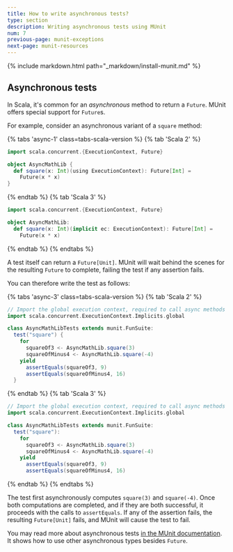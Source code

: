 ```yaml
---
title: How to write asynchronous tests?
type: section
description: Writing asynchronous tests using MUnit
num: 7
previous-page: munit-exceptions
next-page: munit-resources
---
```


{% include markdown.html path="_markdown/install-munit.md" %}

## Asynchronous tests

In Scala, it's common for an *asynchronous* method to return a `Future`.
MUnit offers special support for `Future`s.

For example, consider an asynchronous variant of a `square` method:

{% tabs 'async-1' class=tabs-scala-version %}
{% tab 'Scala 2' %}
```scala
import scala.concurrent.{ExecutionContext, Future}

object AsyncMathLib {
  def square(x: Int)(using ExecutionContext): Future[Int] =
    Future(x * x)
}
```
{% endtab %}
{% tab 'Scala 3' %}
```scala
import scala.concurrent.{ExecutionContext, Future}

object AsyncMathLib:
  def square(x: Int)(implicit ec: ExecutionContext): Future[Int] =
    Future(x * x)
```
{% endtab %}
{% endtabs %}

A test itself can return a `Future[Unit]`.
MUnit will wait behind the scenes for the resulting `Future` to complete, failing the test if any assertion fails.

You can therefore write the test as follows:

{% tabs 'async-3' class=tabs-scala-version %}
{% tab 'Scala 2' %}
```scala
// Import the global execution context, required to call async methods
import scala.concurrent.ExecutionContext.Implicits.global

class AsyncMathLibTests extends munit.FunSuite:
  test("square") {
    for
      squareOf3 <- AsyncMathLib.square(3)
      squareOfMinus4 <- AsyncMathLib.square(-4)
    yield
      assertEquals(squareOf3, 9)
      assertEquals(squareOfMinus4, 16)
  }
```
{% endtab %}
{% tab 'Scala 3' %}
```scala
// Import the global execution context, required to call async methods
import scala.concurrent.ExecutionContext.Implicits.global

class AsyncMathLibTests extends munit.FunSuite:
  test("square"):
    for
      squareOf3 <- AsyncMathLib.square(3)
      squareOfMinus4 <- AsyncMathLib.square(-4)
    yield
      assertEquals(squareOf3, 9)
      assertEquals(squareOfMinus4, 16)
```
{% endtab %}
{% endtabs %}

The test first asynchronously computes `square(3)` and `square(-4)`.
Once both computations are completed, and if they are both successful, it proceeds with the calls to `assertEquals`.
If any of the assertion fails, the resulting `Future[Unit]` fails, and MUnit will cause the test to fail.

You may read more about asynchronous tests [in the MUnit documentation](https://scalameta.org/munit/docs/tests.html#declare-async-test).
It shows how to use other asynchronous types besides `Future`.
